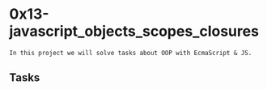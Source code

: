 # 0x13-javascript_objects_scopes_closures

`In this project we will solve tasks about OOP with EcmaScript & JS.`

## Tasks



